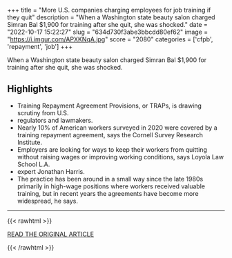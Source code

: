 +++
title = "More U.S. companies charging employees for job training if they quit"
description = "When a Washington state beauty salon charged Simran Bal $1,900 for training after she quit, she was shocked."
date = "2022-10-17 15:22:27"
slug = "634d730f3abe3bbcdd80ef62"
image = "https://i.imgur.com/APXKNqA.jpg"
score = "2080"
categories = ['cfpb', 'repayment', 'job']
+++

When a Washington state beauty salon charged Simran Bal $1,900 for training after she quit, she was shocked.

## Highlights

- Training Repayment Agreement Provisions, or TRAPs, is drawing scrutiny from U.S.
- regulators and lawmakers.
- Nearly 10% of American workers surveyed in 2020 were covered by a training repayment agreement, says the Cornell Survey Research Institute.
- Employers are looking for ways to keep their workers from quitting without raising wages or improving working conditions, says Loyola Law School L.A.
- expert Jonathan Harris.
- The practice has been around in a small way since the late 1980s primarily in high-wage positions where workers received valuable training, but in recent years the agreements have become more widespread, he says.

---

{{< rawhtml >}}
  <p class="article-category">
    <a target="_blank" href="https://www.reuters.com/world/us/more-us-companies-charging-employees-job-training-if-they-quit-2022-10-17/">READ THE ORIGINAL ARTICLE</a>
  </p>
{{< /rawhtml >}}
